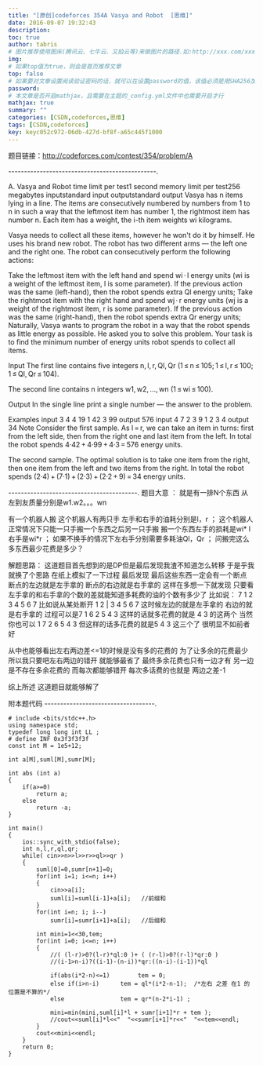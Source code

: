 ```yaml
---
title: "[原创]codeforces 354A Vasya and Robot  [思维]"
date: 2016-09-07 19:32:43
description:
toc: true
author: tabris
# 图片推荐使用图床(腾讯云、七牛云、又拍云等)来做图片的路径.如:http://xxx.com/xxx.jpg
img:
# 如果top值为true，则会是首页推荐文章
top: false
# 如果要对文章设置阅读验证密码的话，就可以在设置password的值，该值必须是用SHA256加密后的密码，防止被他人识破
password:
# 本文章是否开启mathjax，且需要在主题的_config.yml文件中也需要开启才行
mathjax: true
summary: ""
categories: [CSDN,codeforces,思维]
tags: [CSDN,codeforces]
key: keyc052c972-06db-427d-bf8f-a65c445f1000
---
```


题目链接：http://codeforces.com/contest/354/problem/A

-----------------------------------------------.

A. Vasya and Robot
time limit per test1 second
memory limit per test256 megabytes
inputstandard input
outputstandard output
Vasya has n items lying in a line. The items are consecutively numbered by numbers from 1 to n in such a way that the leftmost item has number 1, the rightmost item has number n. Each item has a weight, the i-th item weights wi kilograms.

Vasya needs to collect all these items, however he won't do it by himself. He uses his brand new robot. The robot has two different arms — the left one and the right one. The robot can consecutively perform the following actions:

Take the leftmost item with the left hand and spend wi · l energy units (wi is a weight of the leftmost item, l is some parameter). If the previous action was the same (left-hand), then the robot spends extra Ql energy units;
Take the rightmost item with the right hand and spend wj · r energy units (wj is a weight of the rightmost item, r is some parameter). If the previous action was the same (right-hand), then the robot spends extra Qr energy units;
Naturally, Vasya wants to program the robot in a way that the robot spends as little energy as possible. He asked you to solve this problem. Your task is to find the minimum number of energy units robot spends to collect all items.

Input
The first line contains five integers n, l, r, Ql, Qr (1 ≤ n ≤ 105; 1 ≤ l, r ≤ 100; 1 ≤ Ql, Qr ≤ 104).

The second line contains n integers w1, w2, ..., wn (1 ≤ wi ≤ 100).

Output
In the single line print a single number — the answer to the problem.

Examples
input
3 4 4 19 1
42 3 99
output
576
input
4 7 2 3 9
1 2 3 4
output
34
Note
Consider the first sample. As l = r, we can take an item in turns: first from the left side, then from the right one and last item from the left. In total the robot spends 4·42 + 4·99 + 4·3 = 576 energy units.

The second sample. The optimal solution is to take one item from the right, then one item from the left and two items from the right. In total the robot spends (2·4) + (7·1) + (2·3) + (2·2 + 9) = 34 energy units.

-----------------------------------------.
题目大意  ：
就是有一排N个东西  从左到友质量分别是w1.w2。。。wn

有一个机器人搬  这个机器人有两只手  左手和右手的油耗分别是l，r  ；
这个机器人正常情况下只能一只手搬一个东西之后另一只手搬  搬一个东西左手的损耗是wi* l 右手是wi*r ；
如果不换手的情况下左右手分别需要多耗油Ql，Qr   ；
问搬完这么多东西最少花费是多少？


解题思路：
这道题目首先想到的是DP但是最后发现我渣不知道怎么转移
于是乎我就换了个思路  在纸上模拟了一下过程 最后发现 最后这些东西一定会有一个断点 断点的左边就是左手拿的 断点的右边就是右手拿的  这样在多想一下就发现 只要看左手拿的和右手拿的个数的差就能知道多耗费的油的个数有多少了
比如说：
7
1 2 3 4 5 6 7
比如说从某处断开
1 2 | 3 4 5 6 7
这时候左边的就是左手拿的 右边的就是右手拿的  过程可以是7 1 6 2 5 4 3 这样的话就多花费的就是 4 3 的这两个
当然你也可以 1 7 2 6 5 4 3 但这样的话多花费的就是5 4 3 这三个了  很明显不如前者好

从中也能够看出左右两边差<=1的时候是没有多的花费的
为了让多余的花费最少 所以我只要吧左右两边的错开 就能够最省了 最终多余花费也只有一边才有 另一边是不存在多余花费的
而每次都能够错开 每次多话费的也就是 两边之差-1

综上所述 这道题目就能够解了

附本题代码
-----------------------------------.
```
# include <bits/stdc++.h>
using namespace std;
typedef long long int LL ;
# define INF 0x3f3f3f3f
const int M = 1e5+12;

int a[M],suml[M],sumr[M];

int abs (int a)
{
    if(a>=0)
        return a;
    else
        return -a;
}

int main()
{
    ios::sync_with_stdio(false);
    int n,l,r,ql,qr;
    while( cin>>n>>l>>r>>ql>>qr )
    {
        suml[0]=0,sumr[n+1]=0;
        for(int i=1; i<=n; i++)
        {
            cin>>a[i];
            suml[i]=suml[i-1]+a[i];   //前缀和
        }
        for(int i=n; i; i--)
            sumr[i]=sumr[i+1]+a[i];   //后缀和

        int mini=1<<30,tem;
        for(int i=0; i<=n; i++)
        {
            //( (l-r)>0?(l-r)*ql:0 )+ ( (r-l)>0?(r-l)*qr:0 )
            //(i-1>n-i)?((i-1)-(n-i))*qr:((n-i)-(i-1))*ql

            if(abs(i*2-n)<=1)        tem = 0;
            else if(i>n-i)      tem = ql*(i*2-n-1);  /*左右 之差 在1 的位置是不算的*/
            else                tem = qr*(n-2*i-1) ;

            mini=min(mini,suml[i]*l + sumr[i+1]*r + tem );
            //cout<<suml[i]*l<<"  "<<sumr[i+1]*r<<"  "<<tem<<endl;
        }
        cout<<mini<<endl;
    }
    return 0;
}


```